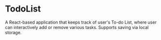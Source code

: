 # TodoList
A React-based application that keeps track of user's To-do List, where user can interactively add or remove various tasks. Supports saving via local storage.
